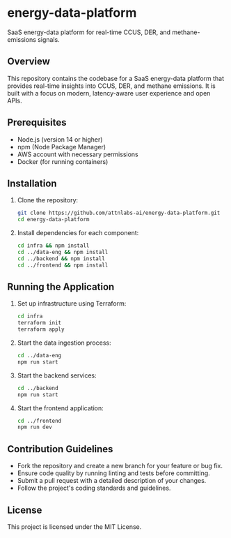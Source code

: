 # energy-data-platform
SaaS energy-data platform for real-time CCUS, DER, and methane-emissions signals.

## Overview

This repository contains the codebase for a SaaS energy-data platform that provides real-time insights into CCUS, DER, and methane emissions. It is built with a focus on modern, latency-aware user experience and open APIs.

## Prerequisites

- Node.js (version 14 or higher)
- npm (Node Package Manager)
- AWS account with necessary permissions
- Docker (for running containers)

## Installation

1. Clone the repository:
   ```sh
   git clone https://github.com/attnlabs-ai/energy-data-platform.git
   cd energy-data-platform
   ```
2. Install dependencies for each component:
   ```sh
   cd infra && npm install
   cd ../data-eng && npm install
   cd ../backend && npm install
   cd ../frontend && npm install
   ```

## Running the Application

1. Set up infrastructure using Terraform:
   ```sh
   cd infra
   terraform init
   terraform apply
   ```
2. Start the data ingestion process:
   ```sh
   cd ../data-eng
   npm run start
   ```
3. Start the backend services:
   ```sh
   cd ../backend
   npm run start
   ```
4. Start the frontend application:
   ```sh
   cd ../frontend
   npm run dev
   ```

## Contribution Guidelines

- Fork the repository and create a new branch for your feature or bug fix.
- Ensure code quality by running linting and tests before committing.
- Submit a pull request with a detailed description of your changes.
- Follow the project's coding standards and guidelines.

## License

This project is licensed under the MIT License.
